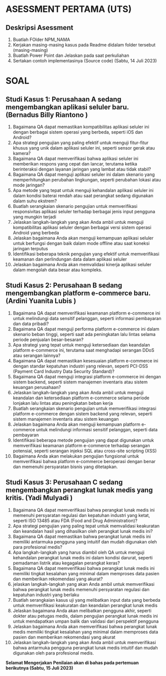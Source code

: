 # ASESSMENT PERTAMA (UTS)
## Deskripsi Asessment
1. Buatlah FOlder NPM_NAMA
2. Kerjakan masing-masing kasus pada Readme didalam folder tersebut (masing-masing) 
3. Buatlah Power Point dan Jelaskan pada saat perkuliahan
4. Sertakan contoh implementasinya (Source code) (Sabtu, 14 Juli 2023)

# SOAL
## Studi Kasus 1: Perusahaan A sedang mengembangkan aplikasi seluler baru. (Bernadus Billy Riantono	)
1. Bagaimana QA dapat memastikan kompatibilitas aplikasi seluler ini dengan berbagai sistem operasi yang berbeda, seperti iOS dan Android?
2. Apa strategi pengujian yang paling efektif untuk menguji fitur-fitur khusus yang unik dalam aplikasi seluler ini, seperti sensor gerak atau kamera?
3. Bagaimana QA dapat memverifikasi bahwa aplikasi seluler ini memberikan respons yang cepat dan lancar, terutama ketika berinteraksi dengan layanan jaringan yang lambat atau tidak stabil?
4. Bagaimana QA dapat menguji aplikasi seluler ini dalam skenario yang memperhitungkan perubahan lingkungan, seperti perubahan lokasi atau mode jaringan?
5. Apa metode yang tepat untuk menguji kehandalan aplikasi seluler ini dalam kondisi baterai rendah atau saat perangkat sedang digunakan dalam suhu ekstrem?
6. Buatlah serangkaian skenario pengujian untuk memverifikasi responsivitas aplikasi seluler terhadap berbagai jenis input pengguna yang mungkin terjadi
7. Jelaskan langkah-langkah yang akan Anda ambil untuk menguji kompatibilitas aplikasi seluler dengan berbagai versi sistem operasi Android yang berbeda
8. Jelaskan bagaimana Anda akan menguji kemampuan aplikasi seluler untuk berfungsi dengan baik dalam mode offline atau saat koneksi jaringan terputus
9. Identifikasi beberapa teknik pengujian yang efektif untuk memverifikasi keamanan dan perlindungan data dalam aplikasi seluler
10. Jelaskan bagaimana Anda akan memvalidasi kinerja aplikasi seluler dalam mengolah data besar atau kompleks.

## Studi Kasus 2: Perusahaan B sedang mengembangkan platform e-commerce baru. (Ardini Yuanita Lubis	)
1. Bagaimana QA dapat memverifikasi keamanan platform e-commerce ini untuk melindungi data sensitif pelanggan, seperti informasi pembayaran dan data pribadi?
2. Bagaimana QA dapat menguji performa platform e-commerce ini dalam skenario beban tinggi, seperti saat ada peningkatan lalu lintas selama periode penjualan besar-besaran?
3. Apa strategi yang tepat untuk menguji ketersediaan dan keandalan platform e-commerce ini, terutama saat menghadapi serangan DDoS atau serangan lainnya?
4. Bagaimana QA dapat memastikan kesesuaian platform e-commerce ini dengan standar kepatuhan industri yang relevan, seperti PCI-DSS (Payment Card Industry Data Security Standard)?
5. Bagaimana QA dapat menguji integrasi platform e-commerce ini dengan sistem backend, seperti sistem manajemen inventaris atau sistem keuangan perusahaan?
6. Jelaskan langkah-langkah yang akan Anda ambil untuk menguji keandalan dan ketersediaan platform e-commerce selama periode lonjakan lalu lintas atau peningkatan beban kerja
7. Buatlah serangkaian skenario pengujian untuk memverifikasi integrasi platform e-commerce dengan sistem backend yang relevan, seperti sistem manajemen inventaris atau sistem keuangan
8. Jelaskan bagaimana Anda akan menguji kemampuan platform e-commerce untuk melindungi informasi sensitif pelanggan, seperti data pembayaran
9. Identifikasi beberapa metode pengujian yang dapat digunakan untuk memverifikasi keamanan platform e-commerce terhadap serangan potensial, seperti serangan injeksi SQL atau cross-site scripting (XSS)
10. Bagaimana Anda akan melakukan pengujian fungsional untuk memverifikasi bahwa platform e-commerce beroperasi dengan benar dan memenuhi persyaratan bisnis yang ditetapkan.

## Studi Kasus 3: Perusahaan C sedang mengembangkan perangkat lunak medis yang kritis. (Yadi Mulyadi	)
1. Bagaimana QA dapat memverifikasi bahwa perangkat lunak medis ini memenuhi persyaratan regulasi dan kepatuhan industri yang ketat, seperti ISO 13485 atau FDA (Food and Drug Administration)?
2. Apa strategi pengujian yang paling tepat untuk memvalidasi keakuratan dan keandalan hasil yang dihasilkan oleh perangkat lunak medis ini?
3. Bagaimana QA dapat memastikan bahwa perangkat lunak medis ini memiliki antarmuka pengguna yang intuitif dan mudah digunakan oleh para profesional medis?
4. Apa langkah-langkah yang harus diambil oleh QA untuk menguji kehandalan perangkat lunak medis ini dalam kondisi darurat, seperti pemadaman listrik atau kegagalan perangkat keras?
5. Bagaimana QA dapat memverifikasi bahwa perangkat lunak medis ini memiliki tingkat kesalahan yang minimal dalam memproses data pasien dan memberikan rekomendasi yang akurat?
6. jelaskan langkah-langkah yang akan Anda ambil untuk memverifikasi bahwa perangkat lunak medis memenuhi persyaratan regulasi dan kepatuhan industri yang berlaku
7. Buatlah serangkaian kasus uji yang melibatkan input data yang berbeda untuk memverifikasi keakuratan dan keandalan perangkat lunak medis
8. Jelaskan bagaimana Anda akan melibatkan pengguna akhir, seperti dokter atau petugas medis, dalam pengujian perangkat lunak medis ini untuk mendapatkan umpan balik dan validasi dari perspektif pengguna
9. Jelaskan bagaimana Anda akan memverifikasi bahwa perangkat lunak medis memiliki tingkat kesalahan yang minimal dalam memproses data pasien dan memberikan rekomendasi yang akurat
10. Jelaskan langkah-langkah yang akan Anda ambil untuk memverifikasi bahwa antarmuka pengguna perangkat lunak medis intuitif dan mudah digunakan oleh para profesional medis.


**Selamat Mengerjakan**
**Penilaian akan di bahas pada pertemuan berikutnya (Sabtu, 15 Juli 2023)**


